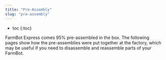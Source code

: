 ```yaml
---
title: "Pre-Assembly"
slug: "pre-assembly"
---
```


* toc
{:toc}

FarmBot Express comes 95% pre-assembled in the box. The following pages show how the pre-assemblies were put together at the factory, which may be useful if you need to disassemble and reassemble parts of your FarmBot.

<style>
.hub-container {
  max-width: 1350px;
}

h1 {
  font-family: Inknut Antiqua;
}
  
a[title="Guides"] {
  color: #f4f4f4!important;
  border-bottom: 5px solid #f4f4f4;
  padding-bottom: 20px!important;
}
  
a[title="Guides"]:hover {
  color: white!important;
  border-bottom-color: white;
}
  
#hub-header li a:hover {
  box-shadow: none!important;
}
</style>

<meta name="theme-color" content="#942401">

